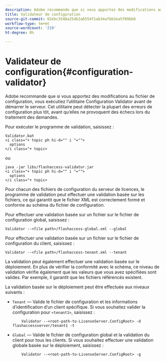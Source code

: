 ```yaml
---
description: Adobe recommande que si vous apportez des modifications au fichier de configuration, vous exécutiez l’utilitaire Configuration Validator avant de démarrer le serveur. Cet utilitaire peut détecter la plupart des erreurs de configuration plus tôt, avant qu’elles ne provoquent des échecs lors du traitement des demandes.
title: Validateur de configuration
source-git-commit: 02ebc3548a254b2a6554f1ab34afbb3ea5f09bb8
workflow-type: tm+mt
source-wordcount: '219'
ht-degree: 0%

---
```


# Validateur de configuration{#configuration-validator}

Adobe recommande que si vous apportez des modifications au fichier de configuration, vous exécutiez l’utilitaire Configuration Validator avant de démarrer le serveur. Cet utilitaire peut détecter la plupart des erreurs de configuration plus tôt, avant qu’elles ne provoquent des échecs lors du traitement des demandes.

Pour exécuter le programme de validation, saisissez :

```
Validator.bat  
<i class="+ topic ph hi-d="" i "="">
  options  
</i class="+ topic>
```

ou

```
java -jar libs/flashaccess-validator.jar  
<i class="+ topic ph hi-d="" i "="">
  options 
</i class="+ topic>
```

Pour chacun des fichiers de configuration du serveur de licences, le programme de validation peut effectuer une validation basée sur les fichiers, ce qui garantit que le fichier XML est correctement formé et conforme au schéma du fichier de configuration.

Pour effectuer une validation basée sur un fichier sur le fichier de configuration global, saisissez :

```
Validator --<file path>/flashaccess-global.xml --global
```

Pour effectuer une validation basée sur un fichier sur le fichier de configuration du client, saisissez :

```
Validator --<file path>/flashaccess-tenant.xml --tenant
```

La validation peut également effectuer une validation basée sur le déploiement. En plus de vérifier la conformité avec le schéma, ce niveau de validation vérifie également que les valeurs que vous avez spécifiées sont valides. Par exemple, il garantit que les fichiers référencés existent.

La validation basée sur le déploiement peut être effectuée aux niveaux suivants :

* `Tenant` — Valide le fichier de configuration et les informations d’identification d’un client spécifique. Si vous souhaitez valider la configuration pour `<tenant1>`, saisissez :

  ```
      Validator --<root-path-to-LicenseServer.ConfigRoot> -d flashaccessserver/tenant1 -t
  ```

* `Global` — Valide le fichier de configuration global et la validation du client pour tous les clients. Si vous souhaitez effectuer une validation globale basée sur le déploiement, saisissez :

  ```
      Validator --<root-path-to-LicenseServer.ConfigRoot> -g
  ```
